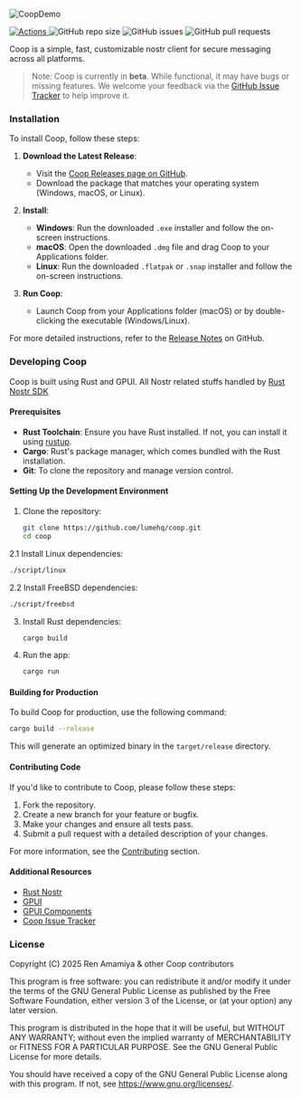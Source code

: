 ![CoopDemo](/docs/coop.jpg)

<p>
    <a href="https://github.com/lumehq/coop/actions/workflows/rust.yml">
      <img alt="Actions" src="https://github.com/lumehq/coop/actions/workflows/rust.yml/badge.svg">
    </a>
    <img alt="GitHub repo size" src="https://img.shields.io/github/repo-size/lumehq/coop">
    <img alt="GitHub issues" src="https://img.shields.io/github/issues-raw/lumehq/coop">
    <img alt="GitHub pull requests" src="https://img.shields.io/github/issues-pr/lumehq/coop">
</p>

Coop is a simple, fast, customizable nostr client for secure messaging across all platforms.

> Note: Coop is currently in **beta**. While functional, it may have bugs or missing features. We welcome your feedback via the [GitHub Issue Tracker](https://github.com/lumehq/coop/issues) to help improve it.

### Installation

To install Coop, follow these steps:

1. **Download the Latest Release**:

   - Visit the [Coop Releases page on GitHub](https://github.com/lumehq/coop/releases).
   - Download the package that matches your operating system (Windows, macOS, or Linux).

2. **Install**:

   - **Windows**: Run the downloaded `.exe` installer and follow the on-screen instructions.
   - **macOS**: Open the downloaded `.dmg` file and drag Coop to your Applications folder.
   - **Linux**: Run the downloaded `.flatpak` or `.snap` installer and follow the on-screen instructions.

3. **Run Coop**:
   - Launch Coop from your Applications folder (macOS) or by double-clicking the executable (Windows/Linux).

For more detailed instructions, refer to the [Release Notes](#) on GitHub.

### Developing Coop

Coop is built using Rust and GPUI. All Nostr related stuffs handled by [Rust Nostr SDK](https://github.com/rust-nostr/nostr)

#### Prerequisites

- **Rust Toolchain**: Ensure you have Rust installed. If not, you can install it using [rustup](https://rustup.rs/).
- **Cargo**: Rust's package manager, which comes bundled with the Rust installation.
- **Git**: To clone the repository and manage version control.

#### Setting Up the Development Environment

1. Clone the repository:

   ```bash
   git clone https://github.com/lumehq/coop.git
   cd coop
   ```

2.1 Install Linux dependencies:

   ```bash
   ./script/linux
   ```

2.2 Install FreeBSD dependencies:

   ```bash
   ./script/freebsd
   ```

3. Install Rust dependencies:

   ```bash
   cargo build
   ```

4. Run the app:
   ```bash
   cargo run
   ```

#### Building for Production

To build Coop for production, use the following command:

```bash
cargo build --release
```

This will generate an optimized binary in the `target/release` directory.

#### Contributing Code

If you'd like to contribute to Coop, please follow these steps:

1. Fork the repository.
2. Create a new branch for your feature or bugfix.
3. Make your changes and ensure all tests pass.
4. Submit a pull request with a detailed description of your changes.

For more information, see the [Contributing](#contributing) section.

#### Additional Resources

- [Rust Nostr](https://github.com/rust-nostr/nostr/)
- [GPUI](https://www.gpui.rs/)
- [GPUI Components](https://github.com/longbridge/gpui-component/)
- [Coop Issue Tracker](https://github.com/lumehq/coop/issues/)

### License

Copyright (C) 2025 Ren Amamiya & other Coop contributors

This program is free software: you can redistribute it and/or modify it under the terms of the GNU General Public License as published by the Free Software Foundation, either version 3 of the License, or (at your option) any later version.

This program is distributed in the hope that it will be useful, but WITHOUT ANY WARRANTY; without even the implied warranty of MERCHANTABILITY or FITNESS FOR A PARTICULAR PURPOSE. See the GNU General Public License for more details.

You should have received a copy of the GNU General Public License along with this program. If not, see https://www.gnu.org/licenses/.
